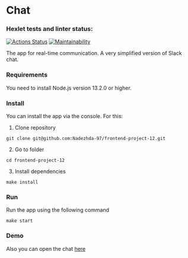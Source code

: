 # Chat

### Hexlet tests and linter status:
[![Actions Status](https://github.com/Nadezhda-97/frontend-project-12/workflows/hexlet-check/badge.svg)](https://github.com/Nadezhda-97/frontend-project-12/actions)
[![Maintainability](https://api.codeclimate.com/v1/badges/85341b814afc489ffa14/maintainability)](https://codeclimate.com/github/Nadezhda-97/frontend-project-12/maintainability)

The app for real-time communication. A very simplified version of Slack chat.

### Requirements
You need to install Node.js version 13.2.0 or higher.

### Install
You can install the app via the console. For this:
1. Clone repository
```
git clone git@github.com:Nadezhda-97/frontend-project-12.git
```
2. Go to folder
```
cd frontend-project-12
```
3. Install dependencies
```
make install
```

### Run
Run the app using the following command
```
make start
```

### Demo
Also you can open the chat [here](https://chat-project-1xlx.onrender.com)
